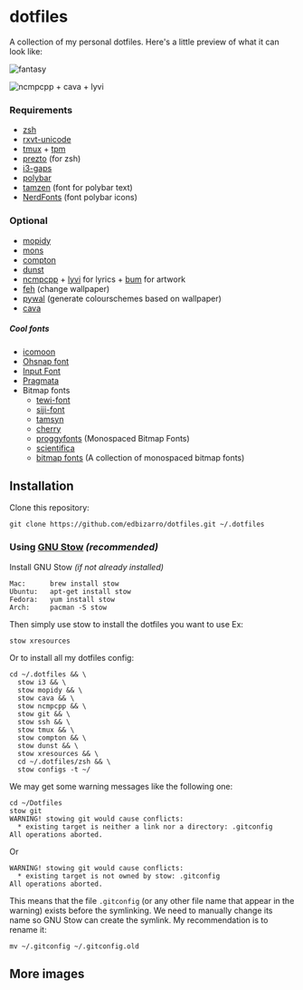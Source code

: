 dotfiles
========

A collection of my personal dotfiles. Here's a little preview of what it can look like:

![fantasy](https://i.imgur.com/OkTpGJQ.jpg?1)

![ncmpcpp + cava + lyvi](https://i.imgur.com/d65yd0s.jpg?1)

### Requirements

* [zsh](http://www.zsh.org)
* [rxvt-unicode](https://wiki.archlinux.org/index.php/rxvt-unicode)
* [tmux](https://github.com/tmux/tmux) + [tpm](https://github.com/tmux-plugins/tpm)
* [prezto](https://github.com/sorin-ionescu/prezto) (for zsh)
* [i3-gaps](https://github.com/Airblader/i3)
* [polybar](https://github.com/jaagr/polybar)
* [tamzen](https://github.com/sunaku/tamzen-font) (font for polybar text)
* [NerdFonts](https://github.com/ryanoasis/nerd-fonts) (font polybar icons)

### Optional

* [mopidy](https://www.mopidy.com/)
* [mons](https://github.com/Ventto/mons)
* [compton](https://github.com/chjj/compton)
* [dunst](https://github.com/dunst-project/dunst)
* [ncmpcpp](http://rybczak.net/ncmpcpp/) + [lyvi](http://ok100.github.io/lyvi/) for lyrics + [bum](https://github.com/dylanaraps/bum) for artwork
* [feh](https://feh.finalrewind.org) (change wallpaper)
* [pywal](https://github.com/dylanaraps/pywal) (generate colourschemes based on wallpaper)
* [cava](https://github.com/karlstav/cava)

##### Cool fonts

* [icomoon](https://icomoon.io)
* [Ohsnap font](https://aur.archlinux.org/packages/ohsnap/)
* [Input Font](http://input.fontbureau.com/download/)
* [Pragmata](https://github.com/fabrizioschiavi/pragmatapro)
* Bitmap fonts
   * [tewi-font](https://github.com/lucy/tewi-font)
   * [siji-font](https://github.com/stark/siji)
   * [tamsyn](http://www.fial.com/~scott/tamsyn-font/)
   * [cherry](https://github.com/MarinHoc/cherry-font)
   * [proggyfonts](https://proggyfonts.net/download/) (Monospaced Bitmap Fonts)
   * [scientifica](https://github.com/NerdyPepper/scientifica)
   * [bitmap fonts](https://github.com/Tecate/bitmap-fonts) (A collection of monospaced bitmap fonts)
 

Installation
------------

Clone this repository:

    git clone https://github.com/edbizarro/dotfiles.git ~/.dotfiles

### Using [GNU Stow](https://www.gnu.org/software/stow/) _(recommended)_
Install GNU Stow _(if not already installed)_

    Mac:      brew install stow
    Ubuntu:   apt-get install stow
    Fedora:   yum install stow
    Arch:     pacman -S stow


Then simply use stow to install the dotfiles you want to use Ex:

    stow xresources

Or to install all my dotfiles config:

    cd ~/.dotfiles && \
      stow i3 && \
      stow mopidy && \
      stow cava && \
      stow ncmpcpp && \
      stow git && \
      stow ssh && \
      stow tmux && \
      stow compton && \
      stow dunst && \
      stow xresources && \
      cd ~/.dotfiles/zsh && \
      stow configs -t ~/

We may get some warning messages like the following one:

    cd ~/Dotfiles
    stow git
    WARNING! stowing git would cause conflicts:
      * existing target is neither a link nor a directory: .gitconfig
    All operations aborted.

Or

    WARNING! stowing git would cause conflicts:
      * existing target is not owned by stow: .gitconfig
    All operations aborted.

This means that the file `.gitconfig` (or any other file name that appear in the warning) exists before the symlinking. We need to
manually change its name so GNU Stow can create the symlink. My recommendation is
to rename it:

    mv ~/.gitconfig ~/.gitconfig.old

## More images

